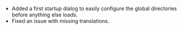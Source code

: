 - Added a first startup dialog to easily configure the global directories before anything else loads.
- Fixed an issue with missing translations.